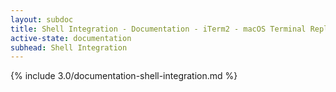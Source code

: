 ```yaml
---
layout: subdoc
title: Shell Integration - Documentation - iTerm2 - macOS Terminal Replacement
active-state: documentation
subhead: Shell Integration
---
```

{% include 3.0/documentation-shell-integration.md %}


